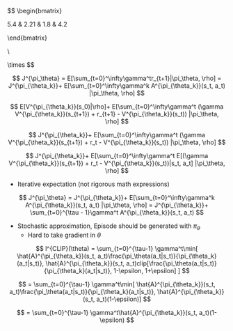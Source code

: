 $$
\begin{bmatrix}

5.4 & 2.21 & 1.8 & 4.2

\end{bmatrix}

\\

\times
$$

$$
J^{\pi_\theta} = E[\sum_{t=0}^\infty\gamma^tr_{t+1}|\pi_\theta, \rho] = J^{\pi_{\theta_k}}+
E[\sum_{t=0}^\infty\gamma^k A^{\pi_{\theta_k}}(s_t, a_t) |\pi_\theta, \rho]
$$




$$
E[V^{\pi_{\theta_k}}(s_0)|\rho]+
E[\sum_{t=0}^\infty\gamma^t (\gamma V^{\pi_{\theta_k}}(s_{t+1}) + r_{t+1} - V^{\pi_{\theta_k}}(s_t)) |\pi_\theta, \rho]
$$

$$
J^{\pi_{\theta_k}}+
E[\sum_{t=0}^\infty\gamma^t (\gamma V^{\pi_{\theta_k}}(s_{t+1}) + r_t - V^{\pi_{\theta_k}}(s_t)) |\pi_\theta, \rho]
$$

$$
J^{\pi_{\theta_k}}+
E[\sum_{t=0}^\infty\gamma^t E[(\gamma V^{\pi_{\theta_k}}(s_{t+1}) + r_t - V^{\pi_{\theta_k}}(s_t))|s_t, a_t] |\pi_\theta, \rho]
$$

- Iterative expectation (not rigorous math expressions)




$$
J^{\pi_\theta} = 
J^{\pi_{\theta_k}}+
E[\sum_{t=0}^\infty\gamma^k A^{\pi_{\theta_k}}(s_t, a_t) |\pi_\theta, \rho] = 
J^{\pi_{\theta_k}}+
\sum_{t=0}^{\tau - 1}\gamma^t A^{\pi_{\theta_k}}(s_t, a_t)
$$

- Stochastic approximation, Episode should be generated with $\pi_\theta$	
  - Hard to take gradient in $\theta$




$$
l^{CLIP}(\theta) = \sum_{t=0}^{\tau-1} \gamma^t\min[
\hat{A}^{\pi_{\theta_k}}(s_t, a_t)\frac{\pi_\theta(a_t|s_t)}{\pi_{\theta_k}(a_t|s_t)}, 
\hat{A}^{\pi_{\theta_k}}(s_t, a_t)clip[\frac{\pi_\theta(a_t|s_t)}{\pi_{\theta_k}(a_t|s_t)}, 1-\epsilon, 1+\epsilon]
]
$$

$$
= \sum_{t=0}^{\tau-1} \gamma^t\min[
\hat{A}^{\pi_{\theta_k}}(s_t, a_t)\frac{\pi_\theta(a_t|s_t)}{\pi_{\theta_k}(a_t|s_t)}, 
\hat{A}^{\pi_{\theta_k}}(s_t, a_t)(1-\epsilon)]
$$

$$
= \sum_{t=0}^{\tau-1}
\gamma^t\hat{A}^{\pi_{\theta_k}}(s_t, a_t)(1-\epsilon)
$$



